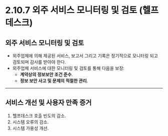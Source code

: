 # 2.10.7 외주 서비스 모니터링 및 검토 (헬프데스크)

## 외주 서비스 모니터링 및 검토
- 외주업체에 의해 제공된 서비스, 보고서 그리고 기록은 정기적으로 모니터링 되고 검토되며 감사를 받아야 한다.
- 외주업체 서비스에 대한 모니터링 및 검토를 통해 다음을 보장:
  - **계약상의 정보보안 조건 준수**.
  - **정보 보안 사고 및 문제의 적절한 관리**.

---

## 서비스 개선 및 사용자 만족 증거
1. 헬프데스크 호출 빈도의 감소.
2. 시스템 오류의 감소.
3. 시스템 가용성 개선.

